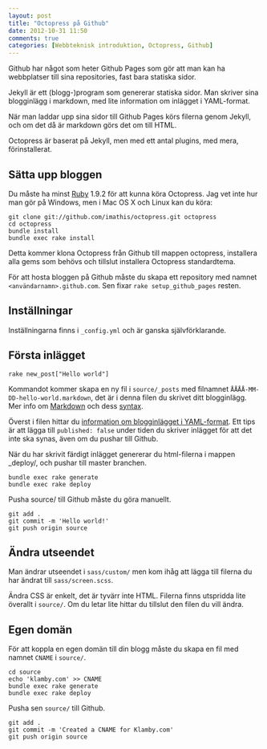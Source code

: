 ```yaml
---
layout: post
title: "Octopress på Github"
date: 2012-10-31 11:50
comments: true
categories: [Webbteknisk introduktion, Octopress, Github]
---
```


Github har något som heter Github Pages som gör att man kan ha webbplatser till
sina repositories, fast bara statiska sidor.

Jekyll är ett (blogg-)program som genererar statiska sidor. Man skriver sina
blogginlägg i markdown, med lite information om inlägget i YAML-format.

När man laddar upp sina sidor till Github Pages körs filerna genom Jekyll, och
om det då är markdown görs det om till HTML.

Octopress är baserat på Jekyll, men med ett antal plugins, med mera, förinstallerat.

<!-- more -->

## Sätta upp bloggen

Du måste ha minst [Ruby](http://www.ruby-lang.org/en/) 1.9.2 för att kunna köra 
Octopress. Jag vet inte hur man gör på Windows, men i Mac OS X och Linux kan du 
köra:

    git clone git://github.com/imathis/octopress.git octopress
    cd octopress
    bundle install
    bundle exec rake install

Detta kommer klona Octopress från Github till mappen octopress, installera alla
gems som behövs och tillslut installera Octopress standardtema.

För att hosta bloggen på Github måste du skapa ett repository med namnet
`<användarnamn>.github.com`. Sen fixar `rake setup_github_pages` resten.

## Inställningar

Inställningarna finns i `_config.yml` och är ganska självförklarande.


## Första inlägget

    rake new_post["Hello world"]

Kommandot kommer skapa en ny fil i `source/_posts` med filnamnet
`ÅÅÅÅ-MM-DD-hello-world.markdown`, det är i denna filen du skrivet ditt
blogginlägg. Mer info om [Markdown](http://daringfireball.net/projects/markdown/basics)
och dess [syntax](http://daringfireball.net/projects/markdown/syntax).

Överst i filen hittar du 
[information om blogginlägget i YAML-format](https://github.com/mojombo/jekyll/wiki/yaml-front-matter). 
Ett tips är att lägga till `published: false` under tiden du skriver inlägget 
för att det inte ska synas, även om du pushar till Github.

När du har skrivit färdigt inlägget genererar du html-filerna i mappen
_deploy/, och pushar till master branchen.

    bundle exec rake generate
    bundle exec rake deploy

Pusha source/ till Github måste du göra manuellt.

    git add .
    git commit -m 'Hello world!'
    git push origin source

## Ändra utseendet

Man ändrar utseendet i `sass/custom/` men kom ihåg att lägga till filerna du 
har ändrat till `sass/screen.scss`.

Ändra CSS är enkelt, det är tyvärr inte HTML. Filerna finns utspridda lite
överallt i `source/`. Om du letar lite hittar du tillslut den filen du vill
ändra.

## Egen domän

För att koppla en egen domän till din blogg måste du skapa en fil med namnet
`CNAME` i `source/`.

    cd source
    echo 'klamby.com' >> CNAME
    bundle exec rake generate
    bundle exec rake deploy

Pusha sen `source/` till Github.

    git add .
    git commit -m 'Created a CNAME for Klamby.com'
    git push origin source
